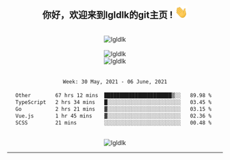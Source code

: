 <div align="center">
<h2> 你好，欢迎来到lgldlk的git主页 ! <img src="https://github.com/lgldlk/lgldlk/blob/main/gifs/Hi.gif" width="30px"></h2>
</div>

<div align="center">
 </br>
 <img src="http://aiitapp.cn:8091/?color=rgba(37,144,118,1)&shadowColor=rgba(12,16,20,1)&fontSize=120&&shadowOffsetX=9&shadowOffsetY=11" height="26px" alt="lgldlk" />
 </br>

   </br>
 <img src="https://github-readme-stats.vercel.app/api?username=lgldlk&show_icons=true&theme=gotham&locale=cn" alt="lgldlk" />
 

</br>

<img  src="http://github-readme-stats.vercel.app/api/top-langs/?username=lgldlk&show_icons=true&theme=gotham&locale=cn&layout=compact" alt="lgldlk"/>  
</br>
</br>

<!--START_SECTION:waka-->
```text
Week: 30 May, 2021 - 06 June, 2021

Other        67 hrs 12 mins  ██████████████████████▒░░   89.98 % 
TypeScript   2 hrs 34 mins   █░░░░░░░░░░░░░░░░░░░░░░░░   03.45 % 
Go           2 hrs 21 mins   ▓░░░░░░░░░░░░░░░░░░░░░░░░   03.15 % 
Vue.js       1 hr 45 mins    ▓░░░░░░░░░░░░░░░░░░░░░░░░   02.36 % 
SCSS         21 mins         ░░░░░░░░░░░░░░░░░░░░░░░░░   00.48 % 
```
<!--END_SECTION:waka-->

 </br>
  <img src="https://visitor-badge.glitch.me/badge?page_id=lgldlk" alt="lgldlk" />

---

 

